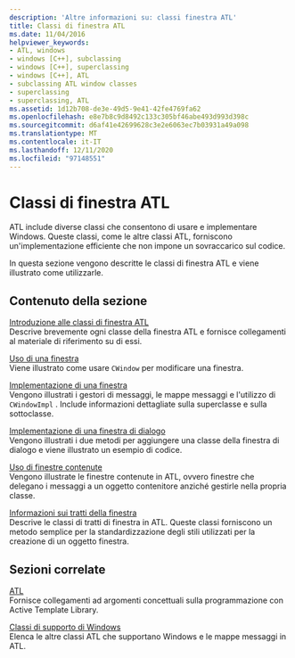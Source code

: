 ```yaml
---
description: 'Altre informazioni su: classi finestra ATL'
title: Classi di finestra ATL
ms.date: 11/04/2016
helpviewer_keywords:
- ATL, windows
- windows [C++], subclassing
- windows [C++], superclassing
- windows [C++], ATL
- subclassing ATL window classes
- superclassing
- superclassing, ATL
ms.assetid: 1d12b708-de3e-49d5-9e41-42fe4769fa62
ms.openlocfilehash: e8e7b8c9d8492c133c305bf46abe493d993d398c
ms.sourcegitcommit: d6af41e42699628c3e2e6063ec7b03931a49a098
ms.translationtype: MT
ms.contentlocale: it-IT
ms.lasthandoff: 12/11/2020
ms.locfileid: "97148551"
---
```

# <a name="atl-window-classes"></a>Classi di finestra ATL

ATL include diverse classi che consentono di usare e implementare Windows. Queste classi, come le altre classi ATL, forniscono un'implementazione efficiente che non impone un sovraccarico sul codice.

In questa sezione vengono descritte le classi di finestra ATL e viene illustrato come utilizzarle.

## <a name="in-this-section"></a>Contenuto della sezione

[Introduzione alle classi di finestra ATL](../atl/introduction-to-atl-window-classes.md)<br/>
Descrive brevemente ogni classe della finestra ATL e fornisce collegamenti al materiale di riferimento su di essi.

[Uso di una finestra](../atl/using-a-window.md)<br/>
Viene illustrato come usare `CWindow` per modificare una finestra.

[Implementazione di una finestra](../atl/implementing-a-window.md)<br/>
Vengono illustrati i gestori di messaggi, le mappe messaggi e l'utilizzo di `CWindowImpl` . Include informazioni dettagliate sulla superclasse e sulla sottoclasse.

[Implementazione di una finestra di dialogo](../atl/implementing-a-dialog-box.md)<br/>
Vengono illustrati i due metodi per aggiungere una classe della finestra di dialogo e viene illustrato un esempio di codice.

[Uso di finestre contenute](../atl/using-contained-windows.md)<br/>
Vengono illustrate le finestre contenute in ATL, ovvero finestre che delegano i messaggi a un oggetto contenitore anziché gestirle nella propria classe.

[Informazioni sui tratti della finestra](../atl/understanding-window-traits.md)<br/>
Descrive le classi di tratti di finestra in ATL. Queste classi forniscono un metodo semplice per la standardizzazione degli stili utilizzati per la creazione di un oggetto finestra.

## <a name="related-sections"></a>Sezioni correlate

[ATL](../atl/active-template-library-atl-concepts.md)<br/>
Fornisce collegamenti ad argomenti concettuali sulla programmazione con Active Template Library.

[Classi di supporto di Windows](../atl/windows-support-classes.md)<br/>
Elenca le altre classi ATL che supportano Windows e le mappe messaggi in ATL.

